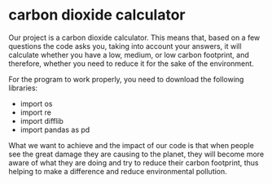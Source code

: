 # carbon dioxide calculator
Our project is a carbon dioxide calculator. This means that, based on a few questions the code asks you, taking into account your answers, it will calculate whether you have a low, medium, or low carbon footprint, and therefore, whether you need to reduce it for the sake of the environment.

For the program to work properly, you need to download the following libraries:
- import os
- import re
- import difflib
- import pandas as pd

What we want to achieve and the impact of our code is that when people see the great damage they are causing to the planet, they will become more aware of what they are doing and try to reduce their carbon footprint, thus helping to make a difference and reduce environmental pollution.
